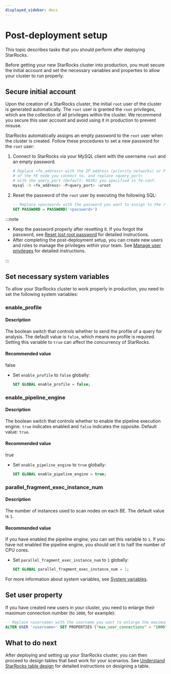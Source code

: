 ```yaml
---
displayed_sidebar: docs
---
```


# Post-deployment setup

This topic describes tasks that you should perform after deploying StarRocks.

Before getting your new StarRocks cluster into production, you must secure the initial account and set the necessary variables and properties to allow your cluster to run properly.

## Secure initial account

Upon the creation of a StarRocks cluster, the initial `root` user of the cluster is generated automatically. The `root` user is granted the `root` privileges, which are the collection of all privileges within the cluster. We recommend you secure this user account and avoid using it in production to prevent misuse.

StarRocks automatically assigns an empty password to the `root` user when the cluster is created. Follow these procedures to set a new password for the `root` user:

1. Connect to StarRocks via your MySQL client with the username `root` and an empty password.

   ```Bash
   # Replace <fe_address> with the IP address (priority_networks) or FQDN 
   # of the FE node you connect to, and replace <query_port> 
   # with the query_port (Default: 9030) you specified in fe.conf.
   mysql -h <fe_address> -P<query_port> -uroot
   ```

2. Reset the password of the `root` user by executing the following SQL:

   ```SQL
   -- Replace <password> with the password you want to assign to the root user.
   SET PASSWORD = PASSWORD('<password>')
   ```

:::note

- Keep the password properly after resetting it. If you forgot the password, see [Reset lost root password](../administration/user_privs/User_privilege.md#reset-lost-root-password) for detailed instructions.
- After completing the post-deployment setup, you can create new users and roles to manage the privileges within your team. See [Manage user privileges](../administration/user_privs/User_privilege.md) for detailed instructions.

:::

## Set necessary system variables

To allow your StarRocks cluster to work properly in production, you need to set the following system variables:

###  enable_profile

#### Description
The boolean switch that controls whether to send the profile of a query for analysis.
The default value is `false`, which means no profile is required.
Setting this variable to `true` can affect the concurrency of StarRocks.

#### Recommended value
false

- Set `enable_profile` to `false` globally:

  ```SQL
  SET GLOBAL enable_profile = false;
  ```

###  enable_pipeline_engine

#### Description
The boolean switch that controls whether to enable the pipeline execution engine.
`true` indicates enabled and `false` indicates the opposite. Default value: `true`.

#### Recommended value
true

- Set `enable_pipeline_engine` to `true` globally:

  ```SQL
  SET GLOBAL enable_pipeline_engine = true;
  ```

###  parallel_fragment_exec_instance_num

#### Description
The number of instances used to scan nodes on each BE. The default value is `1`.

#### Recommended value
If you have enabled the pipeline engine, you can set this variable to `1`.
If you have not enabled the pipeline engine, you should set it to half the number of CPU cores.

- Set `parallel_fragment_exec_instance_num` to `1` globally:

  ```SQL
  SET GLOBAL parallel_fragment_exec_instance_num = 1;
  ```

For more information about system variables, see [System variables](../sql-reference/System_variable.md).

## Set user property

If you have created new users in your cluster, you need to enlarge their maximum connection number (to `1000`, for example):

```SQL
-- Replace <username> with the username you want to enlarge the maximum connection number for.
ALTER USER '<username>' SET PROPERTIES ("max_user_connections" = "1000");
```

## What to do next

After deploying and setting up your StarRocks cluster, you can then proceed to design tables that best work for your scenarios. See [Understand StarRocks table design](../table_design/table_design.md) for detailed instructions on designing a table.
